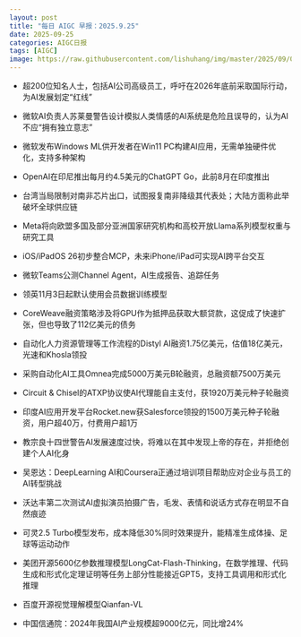 ```yaml
---
layout: post
title: "每日 AIGC 早报：2025.9.25"
date: 2025-09-25
categories: AIGC日报
tags: [AIGC]
image: https://raw.githubusercontent.com/lishuhang/img/master/2025/09/0925-d.webp
---
```


- 超200位知名人士，包括AI公司高级员工，呼吁在2026年底前采取国际行动，为AI发展划定“红线”

- 微软AI负责人苏莱曼警告设计模拟人类情感的AI系统是危险且误导的，认为AI不应“拥有独立意志”

- 微软发布Windows ML供开发者在Win11 PC构建AI应用，无需单独硬件优化，支持多种架构

- OpenAI在印尼推出每月约4.5美元的ChatGPT Go，此前8月在印度推出

- 台湾当局限制对南非芯片出口，试图报复南非降级其代表处；大陆方面称此举破坏全球供应链

- Meta将向欧盟多国及部分亚洲国家研究机构和高校开放Llama系列模型权重与研究工具

- iOS/iPadOS 26初步整合MCP，未来iPhone/iPad可实现AI跨平台交互

- 微软Teams公测Channel Agent，AI生成报告、追踪任务

- 领英11月3日起默认使用会员数据训练模型

- CoreWeave融资策略涉及将GPU作为抵押品获取大额贷款，这促成了快速扩张，但也导致了112亿美元的债务

- 自动化人力资源管理等工作流程的Distyl AI融资1.75亿美元，估值18亿美元，光速和Khosla领投

- 采购自动化AI工具Omnea完成5000万美元B轮融资，总融资额7500万美元

- Circuit &amp; Chisel的ATXP协议使AI代理能自主支付，获1920万美元种子轮融资

- 印度AI应用开发平台Rocket.new获Salesforce领投的1500万美元种子轮融资，用户超40万，付费用户超1万

- 教宗良十四世警告AI发展速度过快，将难以在其中发现上帝的存在，并拒绝创建个人AI化身

- 吴恩达：DeepLearning AI和Coursera正通过培训项目帮助应对企业与员工的AI转型挑战

- 沃达丰第二次测试AI虚拟演员拍摄广告，毛发、表情和说话方式存在明显不自然痕迹

- 可灵2.5 Turbo模型发布，成本降低30%同时效果提升，能精准生成体操、足球等运动动作

- 美团开源5600亿参数推理模型LongCat-Flash-Thinking，在数学推理、代码生成和形式化定理证明等任务上部分性能接近GPT5，支持工具调用和形式化推理

- 百度开源视觉理解模型Qianfan-VL

- 中国信通院：2024年我国AI产业规模超9000亿元，同比增24%